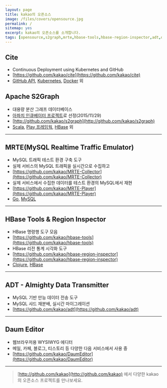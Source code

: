 ```yaml
---
layout: page
title: kakao의 오픈소스
image: /files/covers/opensource.jpg
permalink: /
sitemap: yes
excerpt: kakao의 오픈소스를 소개합니다.
tags: [opensource,s2graph,mrte,hbase-tools,hbase-region-inspector,adt,daum-editor]
---
```

<a id="forkme" href="https://github.com/kakao"></a>

## Cite

* Continuous Deployment using Kubernetes and GitHub
* [https://github.com/kakao/cite](https://github.com/kakao/cite)
* [GitHub API], [Kubernetes], [Docker] 외

## Apache S2Graph

* 대용량 분산 그래프 데이터베이스
* [아파치 인큐베이터 프로젝트](http://s2graph.incubator.apache.org)로 선정(2015/11/29)
* [http://github.com/kakao/s2graph](http://github.com/kakao/s2graph)
* [Scala], [Play 프레임웍], [HBase] 외

---

## MRTE(MySQL Realtime Traffic Emulator)

* MySQL 트래픽 테스트 환경 구축 도구
* 실제 서비스의 MySQL 트래픽을 실시간으로 수집하고
* [https://github.com/kakao/MRTE-Collector](https://github.com/kakao/MRTE-Collector)
* 실제 서비스에서 수집한 데이터를 테스트 환경의 MySQL에서 재현
* [https://github.com/kakao/MRTE-Player](https://github.com/kakao/MRTE-Player)
* [Go], [MySQL]

---

## HBase Tools & Region Inspector

* HBase 명령행 도구 모음
* [https://github.com/kakao/hbase-tools](https://github.com/kakao/hbase-tools)
* HBase 리전 통계 시각화 도구
* [https://github.com/kakao/hbase-region-inspector](https://github.com/kakao/hbase-region-inspector)
* [Clojure], [HBase]

---

## ADT - Almighty Data Transmitter

* MySQL 기반 만능 데이터 전송 도구
* MySQL 샤드 재분배, 실시간 마이그레이션
* [https://github.com/kakao/adt](https://github.com/kakao/adt)

---

## Daum Editor

* 웹브라우저용 WYSIWYG 에디터
* 메일, 카페, 블로그, 티스토리 등 다양한 다음 서비스에서 사용 중
* [https://github.com/kakao/DaumEditor](https://github.com/kakao/DaumEditor)

---

> [http://github.com/kakao](http://github.com/kakao) 에서 다양한 kakao의 오픈소스 프로젝트를 만나보세요.

[Scala]:http://scala-lang.org
[Play 프레임웍]:https://www.playframework.com
[Clojure]:http://clojure.org
[Go]:https://golang.org
[HBase]:https://hbase.apache.org
[MySQL]:http://www.mysql.com
[GitHub API]:https://developer.github.com/enterprise/2.8/v3/
[Kubernetes]:http://kubernetes.io/docs/
[Docker]:https://docs.docker.com/
